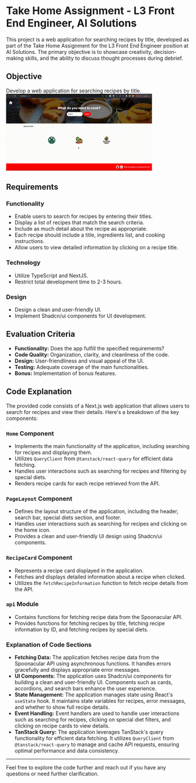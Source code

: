 # Take Home Assignment - L3 Front End Engineer, AI Solutions

This project is a web application for searching recipes by title, developed as part of the Take Home Assignment for the L3 Front End Engineer position at AI Solutions. The primary objective is to showcase creativity, decision-making skills, and the ability to discuss thought processes during debrief.

## Objective

Develop a web application for searching recipes by title.
![Alt Text](https://raw.githubusercontent.com/micatonge/RecipeAPI/main/public/images/wcg.gif)

## Requirements

### Functionality

- Enable users to search for recipes by entering their titles.
- Display a list of recipes that match the search criteria.
- Include as much detail about the recipe as appropriate.
- Each recipe should include a title, ingredients list, and cooking instructions.
- Allow users to view detailed information by clicking on a recipe title.

### Technology

- Utilize TypeScript and NextJS.
- Restrict total development time to 2-3 hours.

### Design

- Design a clean and user-friendly UI.
- Implement Shadcn/ui components for UI development.


## Evaluation Criteria

- **Functionality:** Does the app fulfill the specified requirements?
- **Code Quality:** Organization, clarity, and cleanliness of the code.
- **Design:** User-friendliness and visual appeal of the UI.
- **Testing:** Adequate coverage of the main functionalities.
- **Bonus:** Implementation of bonus features.


## Code Explanation

The provided code consists of a Next.js web application that allows users to search for recipes and view their details. Here's a breakdown of the key components:

### `Home` Component

- Implements the main functionality of the application, including searching for recipes and displaying them.
- Utilizes `QueryClient` from `@tanstack/react-query` for efficient data fetching.
- Handles user interactions such as searching for recipes and filtering by special diets.
- Renders recipe cards for each recipe retrieved from the API.

### `PageLayout` Component

- Defines the layout structure of the application, including the header, search bar, special diets section, and footer.
- Handles user interactions such as searching for recipes and clicking on the home icon.
- Provides a clean and user-friendly UI design using Shadcn/ui components.

### `RecipeCard` Component

- Represents a recipe card displayed in the application.
- Fetches and displays detailed information about a recipe when clicked.
- Utilizes the `fetchRecipeInformation` function to fetch recipe details from the API.

### `api` Module

- Contains functions for fetching recipe data from the Spoonacular API.
- Provides functions for fetching recipes by title, fetching recipe information by ID, and fetching recipes by special diets.

### Explanation of Code Sections

- **Fetching Data:** The application fetches recipe data from the Spoonacular API using asynchronous functions. It handles errors gracefully and displays appropriate error messages.
- **UI Components:** The application uses Shadcn/ui components for building a clean and user-friendly UI. Components such as cards, accordions, and search bars enhance the user experience.
- **State Management:** The application manages state using React's `useState` hook. It maintains state variables for recipes, error messages, and whether to show full recipe details.
- **Event Handling:** Event handlers are used to handle user interactions such as searching for recipes, clicking on special diet filters, and clicking on recipe cards to view details.
- **TanStack Query:** The application leverages TanStack's query functionality for efficient data fetching. It utilizes `QueryClient` from `@tanstack/react-query` to manage and cache API requests, ensuring optimal performance and data consistency.

 ---

Feel free to explore the code further and reach out if you have any questions or need further clarification.

